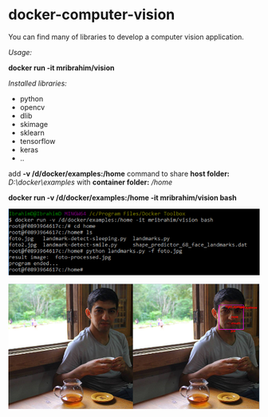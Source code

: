 # docker-computer-vision

You can find many of libraries to develop a computer vision application.

*Usage:*

**docker run -it mribrahim/vision**

 *Installed libraries:* 
- python
- opencv
- dlib
- skimage
- sklearn
- tensorflow
- keras
- ..


add **-v /d/docker/examples:/home** command to share __host folder:__ *D:\docker\examples* with __container folder:__ */home*

**docker run -v /d/docker/examples:/home -it mribrahim/vision bash**

![commands to run landmarks.py file](https://github.com/mribrahim/docker-computer-vision/blob/master/temp-images/commands.PNG)


![input and processed images](https://github.com/mribrahim/docker-computer-vision/blob/master/temp-images/temp.PNG)
